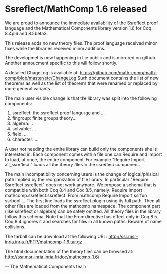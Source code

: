 # Ssreflect/MathComp 1.6 released

We are proud to announce the immediate availability of the
Ssreflect proof language and the Mathematical Components library
version 1.6 for Coq 8.4pl6 and 8.5beta3.

This release adds no new theory files.  The proof language 
received minor fixes while the libraries received minor additions.

The developmet is now happening in the public and is mirrored
on github.  Another annoucment specific to this will follow shortly.

A detailed ChageLog is available at:
  https://github.com/math-comp/math-comp/blob/master/etc/ChangeLog
Such document contains the list of new theorems as well as the list
of theorems that were renamed or replaced by more general variants.

The main user visible change is that the library was split into the following components:

  1. ssreflect: the ssreflect proof language and ...
  2. fingroup: finite groups theory...
  3. algebra: ..
  4. solvable: ...
  5. field: ...
  6. character: ...

A user not needing the entire library can build only the components she
is interested in.  Each component comes with a file one can Require and Import to load, at once, the entire component.  For example "Require Import all_ssreflect." loads all the theory files in the ssreflect component.

The main incompatibility concerning users is the change of logical/phisical path implied by the reorganization of the library.  In particular "Require Ssreflect.ssreflect" does not work anymore.  We propose a schema
that is compatible with both Coq 8.4 and Coq 8.5, namely:
  Require Import mathcomp.ssreflect.ssreflect.
  From mathcomp Require Import ssrfun ssrbool ...
The first line loads the ssreflect plugin using its full path.
Then all other files are loaded from the mathcomp namespace.
The component part (like ssreflect or algebra) can be safely omitted.
All theory files in the library follow this schema.  Note that the
From directive has effect only in Coq 8.5.  Coq 8.4 ignores it and
searches for files in all known paths.  Beware of name collisions.

The tarball can be download at the following URL:
  http://ssr.msr-inria.inria.fr/FTP/mathcomp-1.6.tar.gz

The html documentation of the theory files can be browsed at:
  http://ssr.msr-inria.inria.fr/doc/mathcomp-1.6/

-- The Mathematical Components team

